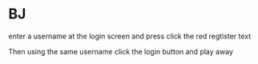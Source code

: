 # BJ
enter a username at the login screen and press click the red regtister text

Then using the same username click the login button and play away
